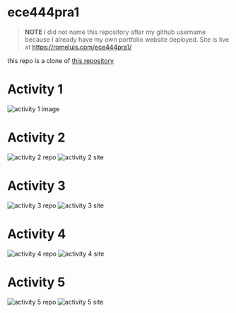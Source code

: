 # ece444pra1
> **NOTE**
> I did not name this repository after my github username because I already have my own portfolio website deployed. Site is live at https://romeluis.com/ece444pra1/

this repo is a clone of [this repository](https://github.com/varadbhogayata/varadbhogayata.github.io)

# Activity 1
![activity 1 image](screenshots/activity1.png)

# Activity 2
![activity 2 repo](screenshots/activity22.png)
![activity 2 site](screenshots/activity21.png)

# Activity 3
![activity 3 repo](screenshots/activity32.png)
![activity 3 site](screenshots/activity31.png)

# Activity 4
![activity 4 repo](screenshots/activity42.png)
![activity 4 site](screenshots/activity41.png)

# Activity 5
![activity 5 repo](screenshots/activity52.png)
![activity 5 site](screenshots/activity51.png)